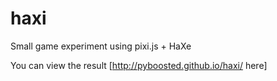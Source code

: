 haxi
====

Small game experiment using pixi.js + HaXe

You can view the result [http://pyboosted.github.io/haxi/ here]